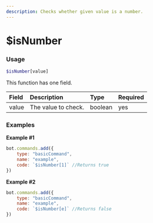 ```yaml
---
description: Checks whether given value is a number.
---
```


# $isNumber
### Usage
```php
$isNumber[value]
```

This function has one field.

| Field | Description | Type | Required |
| :--- | :--- | :--- | :--- |
| value | The value to check. | boolean | yes |

### Examples
**Example #1**
```javascript
bot.commands.add({
    type: "basicCommand",
    name: "example",
    code: `$isNumber[1]` //Returns true
})
```

**Example #2**
```javascript
bot.commands.add({
    type: "basicCommand",
    name: "example",
    code: `$isNumber[e]` //Returns false
})
```